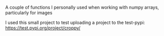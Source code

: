 A couple of functions I personally used when working with numpy arrays, particularly for images

I used this small project to test uploading a project to the test-pypi: https://test.pypi.org/project/croppy/